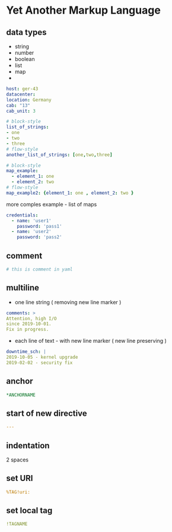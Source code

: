 # Yet Another Markup Language

## data types
* string
* number
* boolean
* list
* map
* <empty value>
  
```yaml
host: ger-43
datacenter:
location: Germany
cab: "13"
cab_unit: 3

# block-style
list_of_strings:
- one
- two
- three
# flow-style
another_list_of_strings: [one,two,three]

# block-style
map_example:
  - element_1: one
  - element_2: two
# flow-style
map_example2: {element_1: one , element_2: two }
```
more comples example - list of maps
```yaml
credentials:
  - name: 'user1'
    password: 'pass1'
  - name: 'user2'
    password: 'pass2'
```


## comment
```yaml
# this is comment in yaml
```


## multiline
* one line string ( removing new line marker )
```yaml
comments: >
Attention, high I/O
since 2019-10-01.
Fix in progress.
```

* each line of text - with new line marker ( new line preserving )
```yaml
downtime_sch: |
2019-10-05 - kernel upgrade
2019-02-02 - security fix
```

## anchor
```yaml
*ANCHORNAME
```

## start of new directive
```yaml
---

```

## indentation
2 spaces


## set URI
```yaml
%TAG!uri:
```

## set local tag
```yaml
!TAGNAME
```
